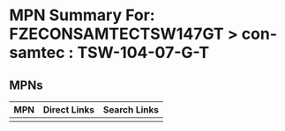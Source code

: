 



# MPN Summary For: FZECONSAMTECTSW147GT > con-samtec : TSW-104-07-G-T

## MPNs
  

|MPN|Direct Links|Search Links|
| :--- | :--- | :--- |
||||
